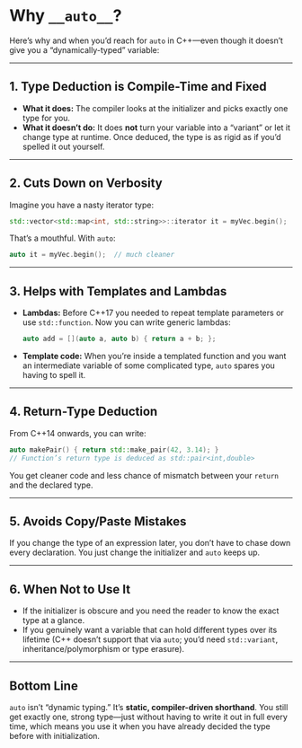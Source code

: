 # Why `__auto__`?

Here’s why and when you’d reach for `auto` in C++—even though it doesn’t give you a “dynamically-typed” variable:

---

## 1. **Type Deduction is Compile-Time and Fixed**

* **What it does:** The compiler looks at the initializer and picks exactly one type for you.
* **What it doesn’t do:** It does **not** turn your variable into a “variant” or let it change type at runtime. Once deduced, the type is as rigid as if you’d spelled it out yourself.

---

## 2. **Cuts Down on Verbosity**

Imagine you have a nasty iterator type:

```cpp
std::vector<std::map<int, std::string>>::iterator it = myVec.begin();
```

That’s a mouthful. With `auto`:

```cpp
auto it = myVec.begin();  // much cleaner
```

---

## 3. **Helps with Templates and Lambdas**

* **Lambdas:** Before C++17 you needed to repeat template parameters or use `std::function`. Now you can write generic lambdas:

  ```cpp
  auto add = [](auto a, auto b) { return a + b; };
  ```

* **Template code:** When you’re inside a templated function and you want an intermediate variable of some complicated type, `auto` spares you having to spell it.

---

## 4. **Return-Type Deduction**

From C++14 onwards, you can write:

```cpp
auto makePair() { return std::make_pair(42, 3.14); }
// Function’s return type is deduced as std::pair<int,double>
```

You get cleaner code and less chance of mismatch between your `return` and the declared type.

---

## 5. **Avoids Copy/Paste Mistakes**

If you change the type of an expression later, you don’t have to chase down every declaration. You just change the initializer and `auto` keeps up.

---

## 6. **When Not to Use It**

* If the initializer is obscure and you need the reader to know the exact type at a glance.
* If you genuinely want a variable that can hold different types over its lifetime (C++ doesn’t support that via `auto`; you’d need `std::variant`, inheritance/polymorphism or type erasure).

---

## Bottom Line

`auto` isn’t “dynamic typing.” It’s **static, compiler-driven shorthand**. You still get exactly one, strong type—just without having to write it out in full every time, which means you use it when  you have already decided the type before with initialization.
